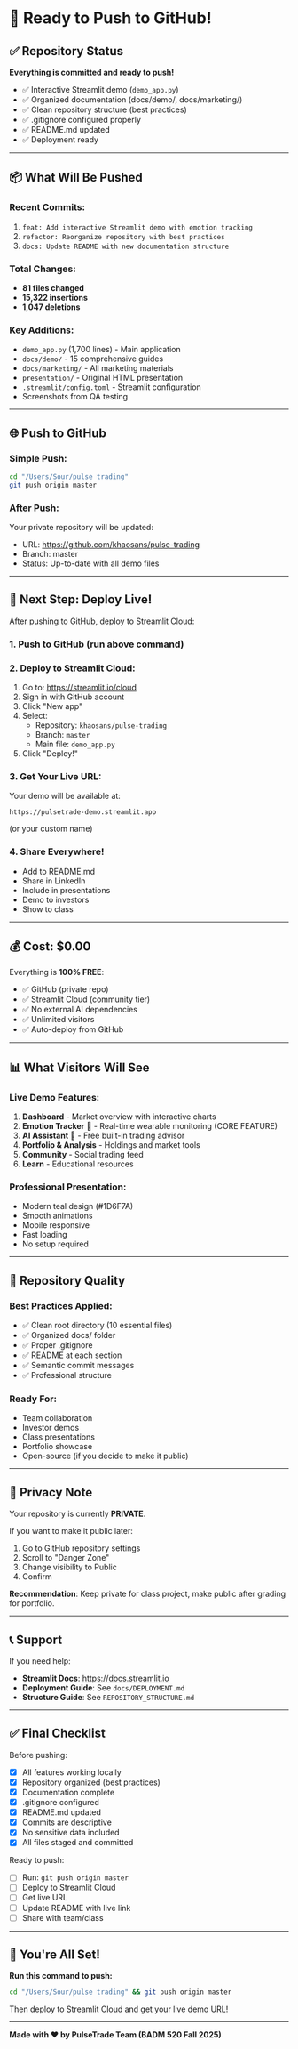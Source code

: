 # 🚀 Ready to Push to GitHub!

## ✅ Repository Status

**Everything is committed and ready to push!**

- ✅ Interactive Streamlit demo (`demo_app.py`)
- ✅ Organized documentation (docs/demo/, docs/marketing/)
- ✅ Clean repository structure (best practices)
- ✅ .gitignore configured properly
- ✅ README.md updated
- ✅ Deployment ready

---

## 📦 What Will Be Pushed

### Recent Commits:
1. `feat: Add interactive Streamlit demo with emotion tracking`
2. `refactor: Reorganize repository with best practices`
3. `docs: Update README with new documentation structure`

### Total Changes:
- **81 files changed**
- **15,322 insertions**
- **1,047 deletions**

### Key Additions:
- `demo_app.py` (1,700 lines) - Main application
- `docs/demo/` - 15 comprehensive guides
- `docs/marketing/` - All marketing materials  
- `presentation/` - Original HTML presentation
- `.streamlit/config.toml` - Streamlit configuration
- Screenshots from QA testing

---

## 🌐 Push to GitHub

### Simple Push:
```bash
cd "/Users/Sour/pulse trading"
git push origin master
```

### After Push:
Your private repository will be updated:
- URL: https://github.com/khaosans/pulse-trading
- Branch: master
- Status: Up-to-date with all demo files

---

## 🚀 Next Step: Deploy Live!

After pushing to GitHub, deploy to Streamlit Cloud:

### 1. Push to GitHub (run above command)

### 2. Deploy to Streamlit Cloud:
1. Go to: https://streamlit.io/cloud
2. Sign in with GitHub account
3. Click "New app"
4. Select:
   - Repository: `khaosans/pulse-trading`
   - Branch: `master`
   - Main file: `demo_app.py`
5. Click "Deploy!"

### 3. Get Your Live URL:
Your demo will be available at:
```
https://pulsetrade-demo.streamlit.app
```
(or your custom name)

### 4. Share Everywhere!
- Add to README.md
- Share in LinkedIn
- Include in presentations
- Demo to investors
- Show to class

---

## 💰 Cost: $0.00

Everything is **100% FREE**:
- ✅ GitHub (private repo)
- ✅ Streamlit Cloud (community tier)
- ✅ No external AI dependencies
- ✅ Unlimited visitors
- ✅ Auto-deploy from GitHub

---

## 📊 What Visitors Will See

### Live Demo Features:
1. **Dashboard** - Market overview with interactive charts
2. **Emotion Tracker** 💓 - Real-time wearable monitoring (CORE FEATURE)
3. **AI Assistant** 🤖 - Free built-in trading advisor
4. **Portfolio & Analysis** - Holdings and market tools
5. **Community** - Social trading feed
6. **Learn** - Educational resources

### Professional Presentation:
- Modern teal design (#1D6F7A)
- Smooth animations
- Mobile responsive
- Fast loading
- No setup required

---

## 🎯 Repository Quality

### Best Practices Applied:
- ✅ Clean root directory (10 essential files)
- ✅ Organized docs/ folder
- ✅ Proper .gitignore
- ✅ README at each section
- ✅ Semantic commit messages
- ✅ Professional structure

### Ready For:
- Team collaboration
- Investor demos
- Class presentations
- Portfolio showcase
- Open-source (if you decide to make it public)

---

## 🔐 Privacy Note

Your repository is currently **PRIVATE**.

If you want to make it public later:
1. Go to GitHub repository settings
2. Scroll to "Danger Zone"
3. Change visibility to Public
4. Confirm

**Recommendation**: Keep private for class project, make public after grading for portfolio.

---

## 📞 Support

If you need help:
- **Streamlit Docs**: https://docs.streamlit.io
- **Deployment Guide**: See `docs/DEPLOYMENT.md`
- **Structure Guide**: See `REPOSITORY_STRUCTURE.md`

---

## ✅ Final Checklist

Before pushing:
- [x] All features working locally
- [x] Repository organized (best practices)
- [x] Documentation complete
- [x] .gitignore configured
- [x] README.md updated
- [x] Commits are descriptive
- [x] No sensitive data included
- [x] All files staged and committed

Ready to push:
- [ ] Run: `git push origin master`
- [ ] Deploy to Streamlit Cloud
- [ ] Get live URL
- [ ] Update README with live link
- [ ] Share with team/class

---

## 🎉 You're All Set!

**Run this command to push:**

```bash
cd "/Users/Sour/pulse trading" && git push origin master
```

Then deploy to Streamlit Cloud and get your live demo URL!

---

**Made with ❤️ by PulseTrade Team (BADM 520 Fall 2025)**

